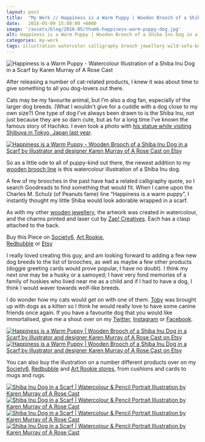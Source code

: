 ```yaml
---
layout: post
title:  "My Work // Happiness is a Warm Puppy | Wooden Brooch of a Shiba Inu Dog in a Scarf"
date:   2016-05-09 15:00:00 +0000
image: '/assets/blog/2016-05/thumb-happiness-warm-puppy-dog.jpg'
alt: Happiness is a Warm Puppy | Wooden Brooch of a Shiba Inu Dog in a Scarf
categories: my-work
tags: illustration watercolor calligraphy brooch jewellery wild-sofa-beasts dog
---
```


![Happiness is a Warm Puppy - Watercolour Illustration of a Shiba Inu Dog in a Scarf by Karen Murray of A Rose Cast](/assets/folio/wsb/illustration-happiness-warm-puppy-dog.jpg "Happiness is a Warm Puppy - Watercolour Illustration of a Shiba Inu Dog in a Scarf by Karen Murray of @arosecast")

After releasing a number of cat-related products, I knew it was about time to give something to all you dog-lovers out there.

Cats may be my favourite animal, but I’m also a dog fan, especially of the larger dog breeds. (What I wouldn't give for a cuddle with a dog close to my own size?) One type of dog I’ve always been drawn to is the Shiba Inu, not just because they are so darn cute, but as for a long time I’ve known the famous story of Hachiko. I even took a photo with [his statue while visiting Shibuya in Tokyo, Japan last year](https://www.instagram.com/p/BFJ0WjLGFTB/).

[![Happiness is a Warm Puppy - Wooden Brooch of a Shiba Inu Dog in a Scarf by illustrator and designer Karen Murray of A Rose Cast on Etsy](/assets/shop/brooch/brooch-puppy-001.jpg)](https://www.etsy.com/listing/279563830/walnut-wood-brooch-with-an-illustration "Happiness is a Warm Puppy - Wooden Brooch of a Shiba Inu Dog in a Scarf by illustrator and designer Karen Murray of @arosecast on Etsy")

So as a little ode to all of puppy-kind out there, the newest addition to my [wooden brooch line](https://www.etsy.com/shop/ARoseCast?ref=hdr_shop_menu&section_id=18187909) is this watercolour illustration of a Shiba Inu dog.

A few of my brooches in the past have had a related calligraphy quote, so I search Goodreads to find something that would fit. When I came upon the Charles M. Schulz (of Peanuts fame) line “Happiness is a warm puppy”, I instantly thought my little Shiba would look adorable wrapped in a scarf.

As with my other [wooden jewellery](https://www.etsy.com/shop/ARoseCast?ref=hdr_shop_menu&section_id=18187909), the artwork was created in watercolour, and the charms printed and laser cut by [Zap! Creatives](http://www.zapcreatives.co.uk). Each has a clasp attached to the back.

<div class="highlight">
	Buy <span class="the">this</span> Piece <span class="the">on</span> <a href="https://society6.com/product/shiba-inu-dog-in-a-scarf-with-quote-happiness-is-a-warm-puppy_print#1=45" title="Buy on Society6">Society6</a>, <span class="the"></span> <a href="http://www.artrookie.co.uk/profile_items.php?designer=ARoseCast&design=9374" title="Buy on Art Rookie">Art Rookie</a>,<br></span> <a href="http://www.redbubble.com/people/arosecast/works/21789679-shiba-inu-puppy-in-a-scarf" title="Buy on Redbubble">Redbubble</a> <span class="the">or</span> <a href="https://www.etsy.com/listing/279563830/walnut-wood-brooch-with-an-illustration" title="Etsy">Etsy</a>
</div>

I really loved creating this guy, and am looking forward to adding a few new dog breeds to the list of brooches, as well as maybe a few other products (doggie greeting cards would prove popular, I have no doubt). I think my next one may be a husky or a samoyed; I have very fond memories of a family of huskies who lived near me as a child and if I had to have a dog, I think I would waver towards wolf-like breeds.

I do wonder how my cats would get on with one of them. [Toby](https://www.instagram.com/p/BE0lTYimFRT/) was brought up with dogs as a kitten so I think he would really love to have some canine friends once again. If you have a favourite dog that you would like immortalised, give me a shout over on my [Twitter](https://twitter.com/arosecast), [Instagram](https://www.instagram.com/arosecast/) or [Facebook](https://www.facebook.com/ARoseCast/).

<div class="row">
    <div class="col-md-6">
        <a href="https://www.etsy.com/listing/279563830/walnut-wood-brooch-with-an-illustration" title="Happiness is a Warm Puppy | Wooden Brooch of a Shiba Inu Dog in a Scarf by illustrator and designer Karen Murray of A Rose Cast on Etsy"><img src="/assets/shop/brooch/brooch-puppy-002.jpg" alt="Happiness is a Warm Puppy | Wooden Brooch of a Shiba Inu Dog in a Scarf by illustrator and designer Karen Murray of A Rose Cast on Etsy" title="Happiness is a Warm Puppy | Wooden Brooch of a Shiba Inu Dog in a Scarf by illustrator and designer Karen Murray of @arosecast on Etsy"></a>
    </div>
    <div class="col-md-6">
        <a href="https://www.etsy.com/listing/279563830/walnut-wood-brooch-with-an-illustration" title="Happiness is a Warm Puppy | Wooden Brooch of a Shiba Inu Dog in a Scarf by illustrator and designer Karen Murray of A Rose Cast on Etsy"><img src="/assets/shop/brooch/brooch-puppy-005.jpg" alt="Happiness is a Warm Puppy | Wooden Brooch of a Shiba Inu Dog in a Scarf by illustrator and designer Karen Murray of A Rose Cast on Etsy" title="Happiness is a Warm Puppy | Wooden Brooch of a Shiba Inu Dog in a Scarf by illustrator and designer Karen Murray of @arosecast on Etsy"></a>
    </div>
</div>

You can also buy the illustration on a number different products over on my [Society6](https://society6.com/product/shiba-inu-dog-in-a-scarf-with-quote-happiness-is-a-warm-puppy_print#1=45), [Redbubble](http://www.redbubble.com/people/arosecast/works/21789679-shiba-inu-puppy-in-a-scarf) and [Art Rookie stores](http://www.artrookie.co.uk/profile_items.php?designer=ARoseCast&design=9374), from cushions and cards to mugs and rugs.

<div class="row">
	<div class="col-md-6">
		<a href="https://society6.com/product/shiba-inu-dog-in-a-scarf-with-quote-happiness-is-a-warm-puppy_print#1=45" title="Buy Shiba Inu Dog in a Scarf as a range of products on my Society6 Store"><img src="/assets/blog/2016-05/society6-shiba-inu-puppy-pillows.jpg" alt="Shiba Inu Dog in a Scarf | Watercolour &amp; Pencil Portrait Illustration by Karen Murray of A Rose Cast" title="Pillow of Shiba Inu Dog in a Scarf | Watercolour &amp; Pencil Portrait Illustration by Karen Murray of @arosecast"></a>
	</div>
	<div class="col-md-6">
		<a href="https://society6.com/product/shiba-inu-dog-in-a-scarf-with-quote-happiness-is-a-warm-puppy_print#1=45" title="Buy Shiba Inu Dog in a Scarf as a range of products on my Society6 Store"><img src="/assets/blog/2016-05/society6-shiba-inu-puppy-phone-skins.jpg" alt="Shiba Inu Dog in a Scarf | Watercolour &amp; Pencil Portrait Illustration by Karen Murray of A Rose Cast" title="iPhone Skin of Shiba Inu Dog in a Scarf | Watercolour &amp; Pencil Portrait Illustration by Karen Murray of @arosecast"></a>
	</div>
</div>

<div class="row">
	<div class="col-md-6">
		<a href="http://www.redbubble.com/people/arosecast/works/21789679-shiba-inu-puppy-in-a-scarf" title="Buy Shiba Inu Dog in a Scarf as a range of products on my Redbubble Store"><img src="/assets/blog/2016-05/redbubble-shiba-inu-puppy-mugs.jpg" alt="Shiba Inu Dog in a Scarf | Watercolour &amp; Pencil Portrait Illustration by Karen Murray of A Rose Cast" title="Mug of Shiba Inu Dog in a Scarf | Watercolour &amp; Pencil Portrait Illustration by Karen Murray of @arosecast"></a>
	</div>
	<div class="col-md-6">
		<a href="http://www.redbubble.com/people/arosecast/works/21789679-shiba-inu-puppy-in-a-scarf" title="Buy Shiba Inu Dog in a Scarf as a range of products on my Redbubble Store"><img src="/assets/blog/2016-05/redbubble-shiba-inu-puppy-bags.jpg" alt="Shiba Inu Dog in a Scarf | Watercolour &amp; Pencil Portrait Illustration by Karen Murray of A Rose Cast" title="Tote Bag of Shiba Inu Dog in a Scarf | Watercolour &amp; Pencil Portrait Illustration by Karen Murray of @arosecast"></a>
	</div>
</div>